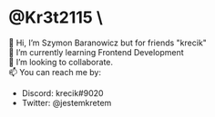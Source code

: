 # @Kr3t2115 \
👋 Hi, I’m Szymon Baranowicz but for friends "krecik" \
🌱 I’m currently learning Frontend Development \
💞️ I’m looking to collaborate. \
📫 You can reach me by:
 - Discord: krecik#9020
 - Twitter: @jestemkretem

<!---
Kr3t2115/Kr3t2115 is a ✨ special ✨ repository because its `README.md` (this file) appears on your GitHub profile.
You can click the Preview link to take a look at your changes.
--->
